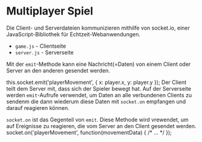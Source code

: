 # Multiplayer Spiel

Die Client- und Serverdateien kommunizieren mithilfe von socket.io, einer JavaScript-Bibliothek für Echtzeit-Webanwendungen. 

- `game.js` - Clientseite
- `server.js` - Serverseite

Mit der `emit`-Methode kann eine Nachricht(=Daten) von einem Client oder Server an den anderen gesendet werden. 

this.socket.emit('playerMovement', { x: player.x, y: player.y });
Der Client teilt dem Server mit, dass sich der Spieler bewegt hat.
Auf der Serverseite werden `emit`-Aufrufe verwendet, um Daten an alle verbundenen Clients zu sendenm die dann wiederum diese Daten mit `socket.on` empfangen und darauf reagieren können.

`socket.on` ist das Gegenteil von `emit`. Diese Methode wird vrewendet, um auf Ereignisse zu reagieren, die vom Server an den Client gesendet werden.
socket.on('playerMovement', function(movementData) { /* ... */ });